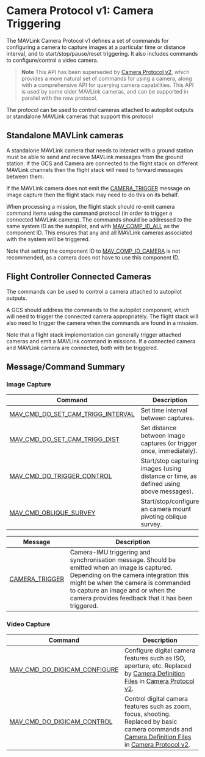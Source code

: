 # Camera Protocol v1: Camera Triggering

The MAVLink Camera Protocol v1 defines a set of commands for configuring a camera to capture images at a particular time or distance interval, and to start/stop/pause/reset triggering.
It also includes commands to configure/control a video camera.

> **Note** This API has been superseded by [Camera Protocol v2](../services/camera.md), which provides a more natural set of commands for using a camera, along with a comprehensive API for querying camera capabilities.
> This API is used by some older MAVLink cameras, and can be supported in parallel with the new protocol.

The protocol can be used to control cameras attached to autopilot outputs or standalone MAVLink cameras that support this protocol

## Standalone MAVLink cameras

A standalone MAVLink camera that needs to interact with a ground station must be able to send and recieve MAVLink messages from the ground station.
If the GCS and Camera are connected to the flight stack on different MAVLink channels then the flight stack will need to forward messages between them.

If the MAVLink camera does not emit the [CAMERA_TRIGGER](#CAMERA_TRIGGER) message on image capture then the flight stack may need to do this on its behalf.

When processing a mission, the flight stack should re-emit camera command items using the command protocol (in order to trigger a connected MAVLink camera).
The commands should be addressed to the same system ID as the autopilot, and with [MAV_COMP_ID_ALL](../messages/common.md#MAV_COMP_ID_ALL) as the component ID.
This ensures that any and all MAVLink cameras associated with the system will be triggered.

Note that setting the component ID to [MAV_COMP_ID_CAMERA](../messages/common.md#MAV_COMP_ID_CAMERA) is not recommended, as a camera does not have to use this component ID.

## Flight Controller Connected Cameras

The commands can be used to control a camera attached to autopilot outputs.

A GCS should address the commands to the autopilot component, which will need to trigger the connected camera appropriately.
The flight stack will also need to trigger the camera when the commands are found in a mission.

Note that a flight stack implementation can generally trigger attached cameras and emit a MAVLink command in missions.
If a connected camera and MAVLink camera are connected, both with be triggered.

## Message/Command Summary

### Image Capture

| Command                                                                                                                                    | Description                                                                            |
| ------------------------------------------------------------------------------------------------------------------------------------------ | -------------------------------------------------------------------------------------- |
| <a id="MAV_CMD_DO_SET_CAM_TRIGG_INTERVAL"></a>[MAV_CMD_DO_SET_CAM_TRIGG_INTERVAL](../messages/common.md#MAV_CMD_DO_SET_CAM_TRIGG_INTERVAL) | Set time interval between captures.                                                    |
| <a id="MAV_CMD_DO_SET_CAM_TRIGG_DIST"></a>[MAV_CMD_DO_SET_CAM_TRIGG_DIST](../messages/common.md#MAV_CMD_DO_SET_CAM_TRIGG_DIST)             | Set distance between image captures (or trigger once, immediately).                    |
| <a id="MAV_CMD_DO_TRIGGER_CONTROL"></a>[MAV_CMD_DO_TRIGGER_CONTROL](../messages/common.md#MAV_CMD_DO_TRIGGER_CONTROL)                      | Start/stop capturing images (using distance or time, as defined using above messages). |
| <a id="MAV_CMD_OBLIQUE_SURVEY"></a>[MAV_CMD_OBLIQUE_SURVEY](../messages/common.md#MAV_CMD_OBLIQUE_SURVEY)                                  | Start/stop/configure an camera mount pivoting oblique survey.                          |

| Message                                                                           | Description                                                                                                                                                                                                                                                             |
| --------------------------------------------------------------------------------- | ----------------------------------------------------------------------------------------------------------------------------------------------------------------------------------------------------------------------------------------------------------------------- |
| <a id="CAMERA_TRIGGER"></a>[CAMERA_TRIGGER](../messages/common.md#CAMERA_TRIGGER) | Camera-IMU triggering and synchronisation message. Should be emitted when an image is captured. Depending on the camera integration this might be when the camera is commanded to capture an image and or when the camera provides feedback that it has been triggered. |

### Video Capture

| Command                                                                                                                     | Description                                                                                                                                                                                               |
| --------------------------------------------------------------------------------------------------------------------------- | --------------------------------------------------------------------------------------------------------------------------------------------------------------------------------------------------------- |
| <a id="MAV_CMD_DO_DIGICAM_CONFIGURE"></a>[MAV_CMD_DO_DIGICAM_CONFIGURE](../messages/common.md#MAV_CMD_DO_DIGICAM_CONFIGURE) | Configure digital camera features such as ISO, aperture, etc. Replaced by [Camera Definition Files](../services/camera_def.md) in [Camera Protocol v2](../services/camera.md).                            |
| <a id="MAV_CMD_DO_DIGICAM_CONTROL"></a>[MAV_CMD_DO_DIGICAM_CONTROL](../messages/common.md#MAV_CMD_DO_DIGICAM_CONTROL)       | Control digital camera features such as zoom, focus, shooting. Replaced by basic camera commands and [Camera Definition Files](../services/camera_def.md) in [Camera Protocol v2](../services/camera.md). |
